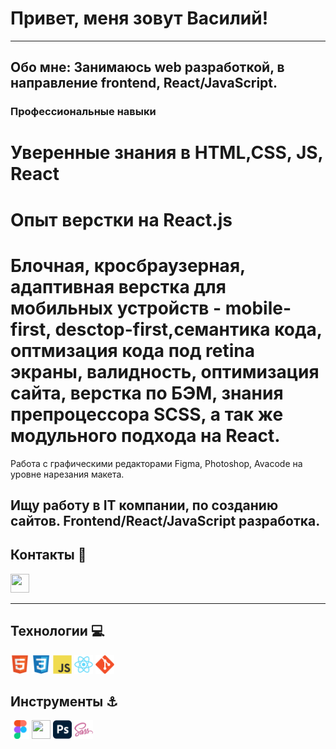 # Привет, меня зовут Василий!

---

## Обо мне: Занимаюсь web разработкой, в направление frontend, React/JavaScript.

### Профессиональные навыки

# Уверенные знания в HTML,CSS, JS, React
# Опыт верстки на React.js
# Блочная, кросбраузерная, адаптивная верстка для мобильных устройств - mobile-first, desctop-first,семантика кода, оптмизация кода под retina экраны, валидность, оптимизация сайта, верстка по БЭМ, знания препроцессора SCSS, а так же модульного подхода на React.
Работа с графическими редакторами Figma, Photoshop, Avacode на уровне нарезания макета.

## Ищу работу в IT компании, по созданию сайтов. Frontend/React/JavaScript разработка.

## Контакты :iphone:
<span>
  <a href="https://t.me/wkurganow">
    <img src="https://cdn3.iconfinder.com/data/icons/social-icons-33/512/Telegram-256.png" width="30" height="30">
  </a>
</span>


---

## Технологии :computer:
<span>
  
<img src="https://github.com/devicons/devicon/raw/master/icons/html5/html5-original.svg" width="30" height="30">
<img src="https://github.com/devicons/devicon/raw/master/icons/css3/css3-original.svg" width="30" height="30">
<img src="https://github.com/devicons/devicon/blob/master/icons/javascript/javascript-original.svg" width="30" height="30">
<img src="https://github.com/devicons/devicon/raw/master/icons/react/react-original.svg" width="30" height="30">
<img src="https://github.com/devicons/devicon/raw/master/icons/git/git-original.svg" width="30" height="30">

## Инструменты :anchor:
<img src="https://github.com/devicons/devicon/raw/master/icons/figma/figma-original.svg" width="30" height="30">
<img src="https://camo.githubusercontent.com/33814af29e352c4985b084adb54f64a68ddfe57c2b89c656a0e2532fb824e59d/68747470733a2f2f75706c6f61642e77696b696d656469612e6f72672f77696b6970656469612f636f6d6d6f6e732f392f39652f596f75547562655f4c6f676f5f253238323031332d323031372532392e737667" width="30" height="30">
<img src="https://github.com/devicons/devicon/raw/master/icons/photoshop/photoshop-plain.svg" width="30" height="30">
<img src="https://github.com/devicons/devicon/raw/master/icons/sass/sass-original.svg" width="30" height="30">








<!--
**R1msk1y/R1msk1y** is a ✨ _special_ ✨ repository because its `README.md` (this file) appears on your GitHub profile.

Here are some ideas to get you started:

- 🔭 I’m currently working on ...
- 🌱 I’m currently learning ...
- 👯 I’m looking to collaborate on ...
- 🤔 I’m looking for help with ...
- 💬 Ask me about ...
- 📫 How to reach me: ...
- 😄 Pronouns: ...
- ⚡ Fun fact: ...
-->

